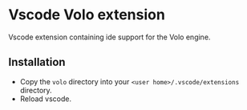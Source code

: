 # Vscode Volo extension

Vscode extension containing ide support for the Volo engine.

## Installation
* Copy the `volo` directory into your `<user home>/.vscode/extensions` directory.
* Reload vscode.

